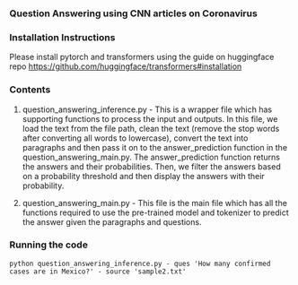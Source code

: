 ### Question Answering using CNN articles on Coronavirus

### Installation Instructions
Please install pytorch and transformers using the guide on huggingface repo
https://github.com/huggingface/transformers#installation


### Contents

1. question_answering_inference.py - This is a wrapper file which has supporting functions to process the input and outputs. In this file, we load the text from the file path, clean the text (remove the stop words after converting all words to lowercase), convert the text into paragraphs and then pass it on to the answer_prediction function in the question_answering_main.py. The answer_prediction function returns the answers and their probabilities. Then, we filter the answers based on a probability threshold and then display the answers with their probability.

2. question_answering_main.py - This file is the main file which has all the functions required to use the pre-trained model and tokenizer to predict the answer given the paragraphs and questions.

### Running the code

```
python question_answering_inference.py - ques 'How many confirmed cases are in Mexico?' - source 'sample2.txt'
```


